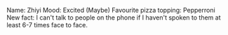 Name: Zhiyi
Mood: Excited (Maybe)
Favourite pizza topping: Pepperroni
New fact: I can't talk to people on the phone if I haven't spoken to them at least 6-7 times face to face.